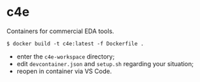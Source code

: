 # c4e

Containers for commercial EDA tools.

```shell
$ docker build -t c4e:latest -f Dockerfile .
```

- enter the `c4e-workspace` directory;
- edit `devcontainer.json` and `setup.sh` regarding your situation;
- reopen in container via VS Code.
